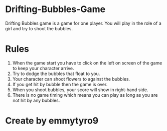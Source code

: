 # Drifting-Bubbles-Game

Drifting Bubbles game is a game for one player. You will play in the role of a girl and try to shoot the bubbles.

# Rules
1. When the game start you have to click on the left on screen of the game to keep your character arrive.
2. Try to dodge the bubbles that float to you.
3. Your character can shoot flowers to against the bubbles.
4. If you get hit by bubble then the game is over.
5. When you shoot bubbles, your score will show in right-hand side.
6. There is no game timing which means you can play as long as you are not hit by any bubbles.

# Create by emmytyro9

